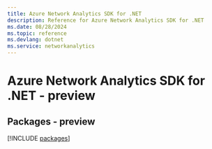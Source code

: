 ```yaml
---
title: Azure Network Analytics SDK for .NET
description: Reference for Azure Network Analytics SDK for .NET
ms.date: 08/28/2024
ms.topic: reference
ms.devlang: dotnet
ms.service: networkanalytics
---
```

# Azure Network Analytics SDK for .NET - preview
## Packages - preview
[!INCLUDE [packages](network-analytics-index.md)]